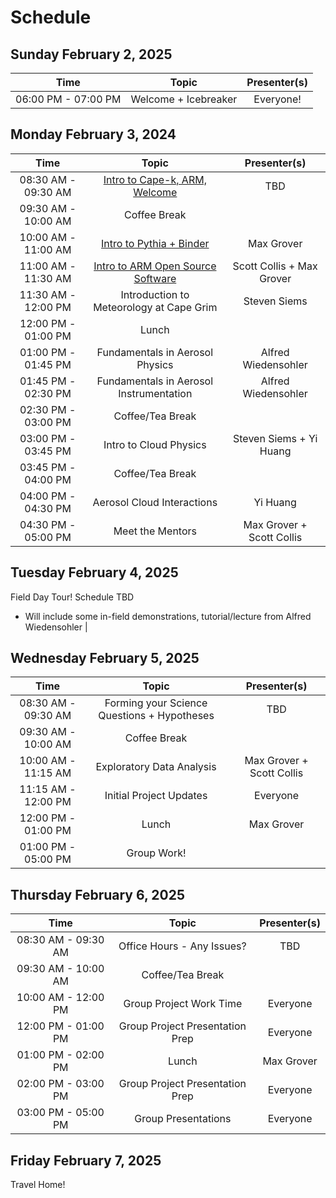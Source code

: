 # Schedule

## Sunday February 2, 2025

| Time                | Topic                  | Presenter(s)                       |
| :---:               |    :----:              |    :---:                           |
| 06:00 PM - 07:00 PM | Welcome + Icebreaker   | Everyone!                          |

## Monday February 3, 2024

| Time                 | Topic                                  | Presenter(s)                       |
| :---:                |    :----:                              |    :---:                           |
| 08:30 AM - 09:30 AM  | [Intro to Cape-k, ARM, Welcome](https://docs.google.com/presentation/d/1X1lc7fCF4jDaD_nUZ8l6X7-4O0ZR3eB7/edit?usp=sharing&ouid=104304750518137712212&rtpof=true&sd=true)                  | TBD     |
| 09:30 AM - 10:00 AM  | Coffee Break                           |                                    |
| 10:00 AM - 11:00 AM  | [Intro to Pythia + Binder](https://docs.google.com/presentation/d/1iZYW8Ch-pC5R0qn1eDfTA6YCqK1qugX4/edit?usp=sharing&ouid=104304750518137712212&rtpof=true&sd=true)            | Max Grover |
| 11:00 AM - 11:30 AM  | [Intro to ARM Open Source Software](https://docs.google.com/presentation/d/1e4IAEWNxw2ly8HTMcuz4fLhwpBNcrg2D/edit?usp=sharing&ouid=104304750518137712212&rtpof=true&sd=true)      | Scott Collis + Max Grover         |
| 11:30 AM - 12:00 PM  | Introduction to Meteorology at Cape Grim | Steven Siems        |
| 12:00 PM - 01:00 PM  | Lunch                                  |                                    |
| 01:00 PM - 01:45 PM  | Fundamentals in Aerosol Physics                          |    Alfred Wiedensohler                     |
| 01:45 PM - 02:30 PM  | Fundamentals in Aerosol Instrumentation                  |    Alfred Wiedensohler                     |
| 02:30 PM - 03:00 PM  | Coffee/Tea Break                       |                                    |
| 03:00 PM - 03:45 PM  | Intro to Cloud Physics                 | Steven Siems + Yi Huang            |
| 03:45 PM - 04:00 PM  | Coffee/Tea Break                       |                                    |
| 04:00 PM - 04:30 PM  | Aerosol Cloud Interactions             | Yi Huang                           |
| 04:30 PM - 05:00 PM  | Meet the Mentors                       | Max Grover + Scott Collis          |

## Tuesday February 4, 2025

Field Day Tour! Schedule TBD
- Will include some in-field demonstrations, tutorial/lecture from Alfred Wiedensohler
                          |

## Wednesday February 5, 2025

| Time                 | Topic                                  | Presenter(s)                       |
| :---:                |    :----:                              |    :---:                           |
| 08:30 AM - 09:30 AM  | Forming your Science Questions + Hypotheses        | TBD                         |
| 09:30 AM - 10:00 AM  | Coffee Break                           |                                    |
| 10:00 AM - 11:15 AM  | Exploratory Data Analysis     | Max Grover + Scott Collis        |
| 11:15 AM - 12:00 PM  | Initial Project Updates  | Everyone                      |
| 12:00 PM - 01:00 PM  | Lunch          | Max Grover                         |
| 01:00 PM - 05:00 PM  | Group Work!    |                                    |

## Thursday February 6, 2025

| Time                 | Topic                                  | Presenter(s)                       |
| :---:                |    :----:                              |    :---:                           |
| 08:30 AM - 09:30 AM  | Office Hours - Any Issues?        | TBD                         |
| 09:30 AM - 10:00 AM  | Coffee/Tea Break                  |                                    |
| 10:00 AM - 12:00 PM  | Group Project Work Time     | Everyone        |
| 12:00 PM - 01:00 PM  | Group Project Presentation Prep |  Everyone                |                        |
| 01:00 PM - 02:00 PM  | Lunch          | Max Grover                         |
| 02:00 PM - 03:00 PM  | Group Project Presentation Prep |  Everyone                |                        |
| 03:00 PM - 05:00 PM  | Group Presentations |  Everyone                |                        |


## Friday February 7, 2025

Travel Home!
